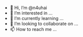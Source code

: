- 👋 Hi, I’m @n4uhai
- 👀 I’m interested in ...
- 🌱 I’m currently learning ...
- 💞️ I’m looking to collaborate on ...
- 📫 How to reach me ...

<!---
n4uhai/n4uhai is a ✨ special ✨ repository because its `README.md` (this file) appears on your GitHub profile.
You can click the Preview link to take a look at your changes.
--->
